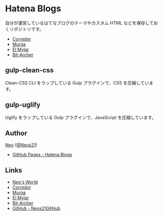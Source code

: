 # Hatena Blogs

自分が運営しているはてなブログのテーマやカスタム HTML などを保存しておくリポジトリです。

- [Corredor](http://neos21.hatenablog.com/)
- [Murga](http://neos21.hatenablog.jp/)
- [El Mylar](http://neos21.hateblo.jp/)
- [Bit-Archer](http://bit-archer.hatenablog.com/)


## gulp-clean-css

Clean-CSS CLI をラップしている Gulp プラグインで、CSS を圧縮しています。


## gulp-uglify

Uglify をラップしている Gulp プラグインで、JavaScript を圧縮しています。


## Author

[Neo](http://neo.s21.xrea.com/) ([@Neos21](https://twitter.com/neos21))

- [GitHub Pages - Hatena Blogs](https://neos21github.github.io/HatenaBlogs/)


## Links

- [Neo's World](http://neo.s21.xrea.com/)
- [Corredor](http://neos21.hatenablog.com/)
- [Murga](http://neos21.hatenablog.jp/)
- [El Mylar](http://neos21.hateblo.jp/)
- [Bit-Archer](http://bit-archer.hatenablog.com/)
- [GitHub - Neos21GitHub](https://github.com/Neos21GitHub/)
